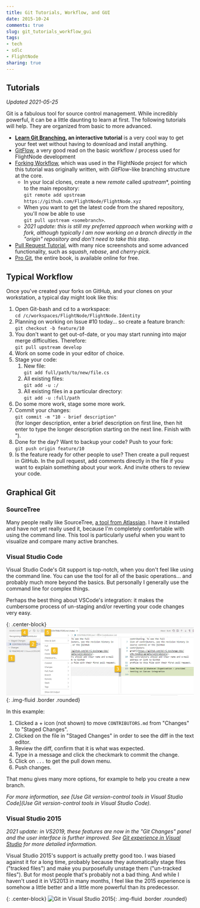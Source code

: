 ```yaml
---
title: Git Tutorials, Workflow, and GUI
date: 2015-10-24
comments: true
slug: git_tutorials_workflow_gui
tags:
- tech
- sdlc
- FlightNode
sharing: true
---
```


## Tutorials

_Updated 2021-05-25_

Git is a fabulous tool for source control management. While incredibly powerful,
it can be a little daunting to learn at first. The following tutorials will
help. They are organized from basic to more advanced.

* **[Learn Git Branching](https://learngitbranching.js.org/), an interactive
  tutorial** is a very cool way to get your feet wet without having to download
  and install anything.
* [GitFlow](https://www.atlassian.com/git/tutorials/comparing-workflows/gitflow-workflow),
  a very good read on the basic workflow / process used for FlightNode
  development
* [Forking
  Workflow](https://www.atlassian.com/git/tutorials/comparing-workflows/forking-workflow),
  which was used in the FlightNode project for which this tutorial was
  originally written, with *GitFlow*-like branching structure at the core.
  * In your local clones, create a new *remote* called *upstream**, pointing to the
    main repository: <br> `git remote add upstream https://github.com/FlightNode/FlightNode.xyz`
  * When you want to get the latest code from the shared repository, you'll now
    be able to use <br> `git pull upstream <somebranch>`.
  * _2021 update: this is still my preferred approach when working with a fork,
    although typically I am now working on a branch directly in the "origin"
    repository and don't need to take this step._
* [Pull Request Tutorial](https://github.com/yangsu/pull-request-tutorial),
  with many nice screenshots and some advanced functionality, such as *squash*,
  *rebase*, and *cherry-pick*.
* [Pro Git](https://git-scm.com/book/en/v2), the entire book, is available online for free.

## Typical Workflow

Once you've created your forks on GitHub, and your clones on your workstation,
a typical day might look like this:

1. Open Git-bash and cd to a workspace: <br> `cd /c/workspaces/FlightNode/FlightNode.Identity`
1. Planning on working on Issue #10 today... so create a feature branch:
   <br> `git checkout -b feature/10`
1. You don't want to get out-of-date, or you may start running into major merge
   difficulties. Therefore: <br> `git pull upstream develop`
1. Work on some code in your editor of choice.
1. Stage your code:
   1. New file:<br> `git add full/path/to/new/file.cs`
   1. All existing files:<br> `git add -u :/`
   1. All existing files in a particular directory:<br> `git add -u :full/path`
1. Do some more work, stage some more work.
1. Commit your changes: <br> `git commit -m "10 - brief description"`
   <br> (for longer description, enter a brief description on first line,
   then hit enter to  type the longer description starting on the next line.
   Finish with ").
1. Done for the day? Want to backup your code? Push to your fork:
   <br> `git push origin feature/10`
1. Is the feature ready for other people to use? Then create a pull request
   in GitHub. In the pull request, add comments directly in the file
   if you want to explain something about your work. And invite others to
   review your code.

## Graphical Git

### SourceTree

Many people really like SourceTree, [a tool from
Atlassian](https://www.sourcetreeapp.com/). I have it installed and have not yet
really used it, because I'm completely comfortable with using the command line.
This tool is particularly useful when you want to visualize and compare many
active branches.

### Visual Studio Code

Visual Studio Code's Git support is top-notch, when you don't feel like using
the command line. You can use the tool for all of the basic operations... and
probably much more beyond the basics. But personally I generally use the command
line for complex things.

Perhaps the best thing about VSCode's integration: it makes the cumbersome process
of un-staging and/or reverting your code changes very easy.

{: .center-block}
![Git in Visual Studio Code](/images/git-vs-code.jpg){: .img-fluid .border .rounded}

In this example:

1. Clicked a + icon (not shown) to move `CONTRIBUTORS.md` from "Changes" to
   "Staged Changes".
2. Clicked on the file in "Staged Changes" in order to see the diff in the text
   editor.
3. Review the diff, confirm that it is what was expected.
4. Type in a message and click the checkmark to commit the change.
5. Click on `...` to get the pull down menu.
6. Push changes.

That menu gives many more options, for example to help you create a new branch.

_For more information, see [Use Git version-control tools in Visual Studio
Code](Use Git version-control tools in Visual Studio Code)._

### Visual Studio 2015

_2021 update: in VS2019, these features are now in the "Git Changes" panel and
the user interface is further improved. See [Git experience in Visual
Studio](https://docs.microsoft.com/en-us/visualstudio/version-control/git-with-visual-studio?view=vs-2019)
for more detailed information._

Visual Studio 2015's support is actually pretty good too. I was biased against
it for a long time, probably because they automatically stage files ("tracked
files") and make you purposefully unstage them ("un-tracked files"). But for
most people that's probably not a bad thing. And while I haven't used it
in VS2013 in many months, I feel like the 2015 experience is somehow a little
better and a little more powerful than its predecessor.

{: .center-block}
![Git in Visual Studio 2015](http://flightnode.github.io/images/vs2015Git.png){: .img-fluid .border .rounded}
